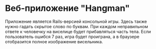 Веб-приложение "Hangman"
===

Приложение является Rails-версией консольной игры. Здесь также нужно гадать скрытое слово по буквам. 
При каждом неправильном ответе к человечку на виселице будет прибавляться часть тела. Если пользователь ошибся 7 раз,
игра будет проиграна, а в браузере отобразится полное изображение висельника.